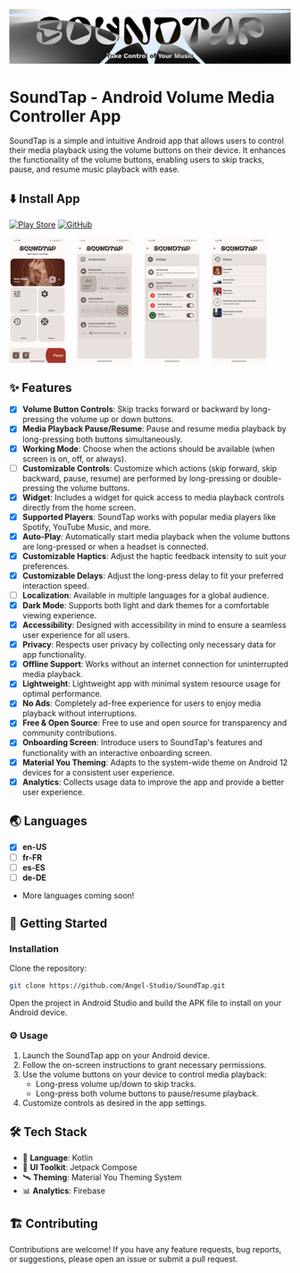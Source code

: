 ![Cover Image](/RESOURCES/Cover-1024x200.png) 

# SoundTap - Android Volume Media Controller App

SoundTap is a simple and intuitive Android app that allows users to control their media playback
using the volume buttons on their device. It enhances the functionality of the volume buttons,
enabling users to skip tracks, pause, and resume music playback with ease.

## ⬇️ Install App

[![Play Store](https://img.shields.io/badge/Google_Play-414141?style=for-the-badge&logo=google-play&logoColor=white)](https://play.google.com/store/apps/details?id=fr.angel.soundtap)
[![GitHub](https://img.shields.io/badge/github-%23121011.svg?style=for-the-badge&logo=github&logoColor=white)](https://github.com/Angel-Studio/SoundTap/releases)

<p>
  <img alt="Light" src="./RESOURCES/Screenshot_20240515-160758.png" width="20%">
&nbsp; &nbsp;
  <img alt="Dark" src="./RESOURCES/Screenshot_20240515-160826.png" width="20%">
&nbsp; &nbsp;
  <img alt="Dark" src="./RESOURCES/Screenshot_20240515-160834.png" width="20%">
&nbsp; &nbsp;
  <img alt="Dark" src="./RESOURCES/Screenshot_20240515-160841.png" width="20%">
</p>

## ✨ Features

- [x] **Volume Button Controls**: Skip tracks forward or backward by long-pressing the volume up or
  down buttons.
- [x] **Media Playback Pause/Resume**: Pause and resume media playback by long-pressing both buttons
  simultaneously.
- [x] **Working Mode**: Choose when the actions should be available (when screen is on, off, or
  always).
- [ ] **Customizable Controls**: Customize which actions (skip forward, skip backward, pause,
  resume) are performed by long-pressing or double-pressing the volume buttons.
- [x] **Widget**: Includes a widget for quick access to media playback controls directly from the
  home screen.
- [x] **Supported Players**: SoundTap works with popular media players like Spotify, YouTube Music,
  and more.
- [x] **Auto-Play**: Automatically start media playback when the volume buttons are long-pressed or
  when a headset is connected.
- [x] **Customizable Haptics**: Adjust the haptic feedback intensity to suit your preferences.
- [x] **Customizable Delays**: Adjust the long-press delay to fit your preferred interaction speed.
- [ ] **Localization**: Available in multiple languages for a global audience.
- [x] **Dark Mode**: Supports both light and dark themes for a comfortable viewing experience.
- [x] **Accessibility**: Designed with accessibility in mind to ensure a seamless user experience
  for all users.
- [x] **Privacy**: Respects user privacy by collecting only necessary data for app functionality.
- [x] **Offline Support**: Works without an internet connection for uninterrupted media playback.
- [x] **Lightweight**: Lightweight app with minimal system resource usage for optimal performance.
- [x] **No Ads**: Completely ad-free experience for users to enjoy media playback without
  interruptions.
- [x] **Free & Open Source**: Free to use and open source for transparency and community
  contributions.
- [x] **Onboarding Screen**: Introduce users to SoundTap's features and functionality with an
  interactive onboarding screen.
- [x] **Material You Theming**: Adapts to the system-wide theme on Android 12 devices for a
  consistent user experience.
- [x] **Analytics**: Collects usage data to improve the app and provide a better user experience.

## 🌏 Languages

- [x] **en-US**
- [ ] **fr-FR**
- [ ] **es-ES**
- [ ] **de-DE**
- More languages coming soon!

## 🚀 Getting Started

### Installation

Clone the repository:

```bash
git clone https://github.com/Angel-Studio/SoundTap.git
```

Open the project in Android Studio and build the APK file to install on your Android device.

### :gear: Usage

1. Launch the SoundTap app on your Android device.
2. Follow the on-screen instructions to grant necessary permissions.
3. Use the volume buttons on your device to control media playback:
    - Long-press volume up/down to skip tracks.
    - Long-press both volume buttons to pause/resume playback.
4. Customize controls as desired in the app settings.

## :hammer_and_wrench: Tech Stack

- :dart: **Language**: Kotlin
- :art: **UI Toolkit**: Jetpack Compose
- :artificial_satellite: **Theming**: Material You Theming System
- :bar_chart: **Analytics**: Firebase

## 🏗️ Contributing

Contributions are welcome! If you have any feature requests, bug reports, or suggestions, please
open an issue or submit a pull request.
